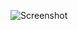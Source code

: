![Screenshot](https://raw.githubusercontent.com/Cryakl/Ultimate-RAT-Collection/refs/heads/main/RuxTheTick/Rux%20The%20Tick%204.0/Screenshot.png)

